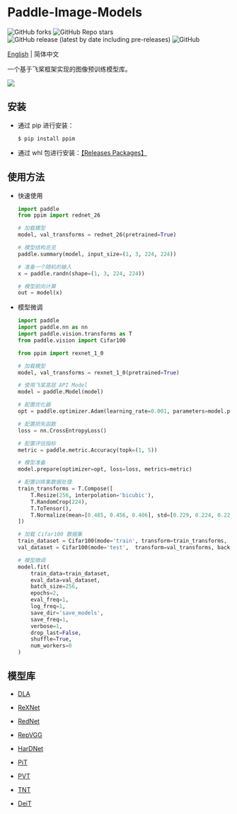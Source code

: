 # Paddle-Image-Models
![GitHub forks](https://img.shields.io/github/forks/AgentMaker/Paddle-Image-Models)
![GitHub Repo stars](https://img.shields.io/github/stars/AgentMaker/Paddle-Image-Models)
![GitHub release (latest by date including pre-releases)](https://img.shields.io/github/v/release/AgentMaker/Paddle-Image-Models?include_prereleases)
![GitHub](https://img.shields.io/github/license/AgentMaker/Paddle-Image-Models)  

[English](README.md) | 简体中文

一个基于飞桨框架实现的图像预训练模型库。

![](https://ai-studio-static-online.cdn.bcebos.com/34e7bbbc80d24412b3c21efb56778ad43b53f9b1be104e499e0ff8b663a64a53)

## 安装
* 通过 pip 进行安装：

    ```shell
    $ pip install ppim
    ```

* 通过 whl 包进行安装：[【Releases Packages】](https://github.com/AgentMaker/Paddle-Image-Models/releases)

## 使用方法
* 快速使用

    ```python
    import paddle
    from ppim import rednet_26

    # 加载模型
    model, val_transforms = rednet_26(pretrained=True)

    # 模型结构总览 
    paddle.summary(model, input_size=(1, 3, 224, 224))

    # 准备一个随机的输入
    x = paddle.randn(shape=(1, 3, 224, 224))

    # 模型前向计算
    out = model(x)
    ```

* 模型微调
    
    ```python
    import paddle
    import paddle.nn as nn
    import paddle.vision.transforms as T
    from paddle.vision import Cifar100

    from ppim import rexnet_1_0

    # 加载模型
    model, val_transforms = rexnet_1_0(pretrained=True)

    # 使用飞桨高层 API Model
    model = paddle.Model(model)

    # 配置优化器
    opt = paddle.optimizer.Adam(learning_rate=0.001, parameters=model.parameters())

    # 配置损失函数
    loss = nn.CrossEntropyLoss()

    # 配置评估指标
    metric = paddle.metric.Accuracy(topk=(1, 5))

    # 模型准备
    model.prepare(optimizer=opt, loss=loss, metrics=metric)

    # 配置训练集数据处理
    train_transforms = T.Compose([
        T.Resize(256, interpolation='bicubic'),
        T.RandomCrop(224),
        T.ToTensor(),
        T.Normalize(mean=[0.485, 0.456, 0.406], std=[0.229, 0.224, 0.225])
    ])

    # 加载 Cifar100 数据集
    train_dataset = Cifar100(mode='train', transform=train_transforms, backend='pil')
    val_dataset = Cifar100(mode='test',  transform=val_transforms, backend='pil')

    # 模型微调
    model.fit(
        train_data=train_dataset, 
        eval_data=val_dataset, 
        batch_size=256, 
        epochs=2, 
        eval_freq=1, 
        log_freq=1, 
        save_dir='save_models', 
        save_freq=1, 
        verbose=1, 
        drop_last=False, 
        shuffle=True,
        num_workers=0
    )
    ```

## 模型库

* [DLA](./docs/cn/model_zoo/dla.md)

* [ReXNet](./docs/cn/model_zoo/rexnet.md)

* [RedNet](./docs/cn/model_zoo/rednet.md)

* [RepVGG](./docs/cn/model_zoo/repvgg.md)

* [HarDNet](./docs/cn/model_zoo/hardnet.md)

* [PiT](./docs/cn/model_zoo/pit.md)

* [PVT](./docs/cn/model_zoo/pvt.md)

* [TNT](./docs/cn/model_zoo/tnt.md)

* [DeiT](./docs/cn/model_zoo/deit.md)
